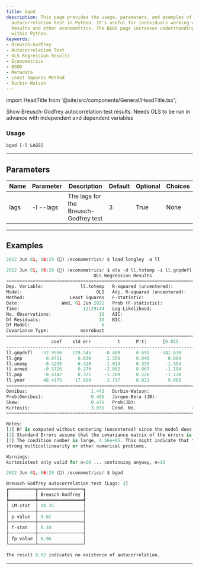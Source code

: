 ```yaml
---
title: bgod
description: This page provides the usage, parameters, and examples of the Breusch-Godfrey
  autocorrelation test in Python. It's useful for individuals working with OLS Regression
  Results and other econometrics. The BGOD page increases understanding of this functionality
  within Python.
keywords:
- Breusch-Godfrey
- Autocorrelation Test
- OLS Regression Results
- Econometrics
- BGOD
- Metadata
- Least Squares Method
- Durbin-Watson
---
```


import HeadTitle from '@site/src/components/General/HeadTitle.tsx';

<HeadTitle title="econometrics /bgod - Reference | OpenBB Terminal Docs" />

Show Breusch-Godfrey autocorrelation test results. Needs OLS to be run in advance with independent and dependent variables

### Usage

```python wordwrap
bgod [-l LAGS]
```

---

## Parameters

| Name | Parameter | Description | Default | Optional | Choices |
| ---- | --------- | ----------- | ------- | -------- | ------- |
| lags | -l  --lags | The lags for the Breusch-Godfrey test | 3 | True | None |


---

## Examples

```python
2022 Jun 01, 06:29 (🦋) /econometrics/ $ load longley -a ll

2022 Jun 01, 06:29 (🦋) /econometrics/ $ ols -d ll.totemp -i ll.gnpdefl,ll.gnp,ll.unemp,ll.armed,ll.pop,ll.year
                                 OLS Regression Results                                
=======================================================================================
Dep. Variable:              ll.totemp   R-squared (uncentered):                   1.000
Model:                            OLS   Adj. R-squared (uncentered):              1.000
Method:                 Least Squares   F-statistic:                          5.052e+04
Date:                Wed, 01 Jun 2022   Prob (F-statistic):                    8.20e-22
Time:                        12:29:44   Log-Likelihood:                         -117.56
No. Observations:                  16   AIC:                                      247.1
Df Residuals:                      10   BIC:                                      251.8
Df Model:                           6                                                  
Covariance Type:            nonrobust                                                  
==============================================================================
                 coef    std err          t      P|t|      [0.025      0.975]
------------------------------------------------------------------------------
ll.gnpdefl   -52.9936    129.545     -0.409      0.691    -341.638     235.650
ll.gnp         0.0711      0.030      2.356      0.040       0.004       0.138
ll.unemp      -0.4235      0.418     -1.014      0.335      -1.354       0.507
ll.armed      -0.5726      0.279     -2.052      0.067      -1.194       0.049
ll.pop        -0.4142      0.321     -1.289      0.226      -1.130       0.302
ll.year       48.4179     17.689      2.737      0.021       9.003      87.832
==============================================================================
Omnibus:                        1.443   Durbin-Watson:                   1.277
Prob(Omnibus):                  0.486   Jarque-Bera (JB):                0.605
Skew:                           0.476   Prob(JB):                        0.739
Kurtosis:                       3.031   Cond. No.                     4.56e+05
==============================================================================

Notes:
[1] R² is computed without centering (uncentered) since the model does not contain a constant.
[2] Standard Errors assume that the covariance matrix of the errors is correctly specified.
[3] The condition number is large, 4.56e+05. This might indicate that there are
strong multicollinearity or other numerical problems.

Warnings:
kurtosistest only valid for n=20 ... continuing anyway, n=16

2022 Jun 01, 06:29 (🦋) /econometrics/ $ bgod

Breusch-Godfrey autocorrelation test [Lags: 3]
┏━━━━━━━━━━┳━━━━━━━━━━━━━━━━━┓
┃          ┃ Breusch-Godfrey ┃
┡━━━━━━━━━━╇━━━━━━━━━━━━━━━━━┩
│ LM-stat  │ 10.35           │
├──────────┼─────────────────┤
│ p-value  │ 0.02            │
├──────────┼─────────────────┤
│ f-stat   │ 0.10            │
├──────────┼─────────────────┤
│ fp-value │ 0.96            │
└──────────┴─────────────────┘

The result 0.02 indicates no existence of autocorrelation.
```
---
